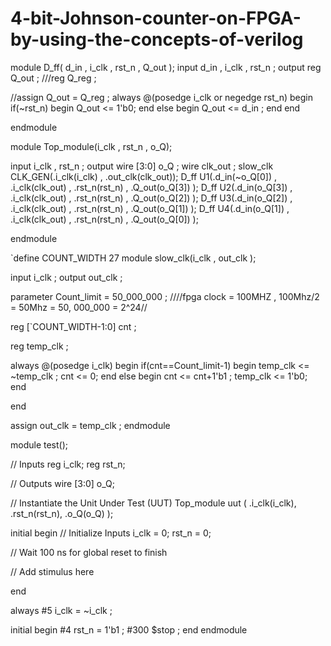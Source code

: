 # 4-bit-Johnson-counter-on-FPGA-by-using-the-concepts-of-verilog
module D_ff(
d_in , i_clk , rst_n , Q_out
);
input d_in , i_clk , rst_n ;
output reg Q_out ;
///reg Q_reg ;

//assign Q_out = Q_reg ;
always @(posedge i_clk or negedge rst_n)
begin
if(~rst_n)
begin
Q_out <= 1'b0;
end
else
begin
Q_out <= d_in ;
end
end


endmodule

module Top_module(i_clk , rst_n , o_Q);

input i_clk , rst_n ;
output wire [3:0] o_Q ;
wire clk_out ;
slow_clk CLK_GEN(.i_clk(i_clk) , .out_clk(clk_out));
D_ff U1(.d_in(~o_Q[0]) , .i_clk(clk_out) , .rst_n(rst_n) , .Q_out(o_Q[3]) );
D_ff U2(.d_in(o_Q[3]) , .i_clk(clk_out) , .rst_n(rst_n) , .Q_out(o_Q[2]) );
D_ff U3(.d_in(o_Q[2]) , .i_clk(clk_out) , .rst_n(rst_n) , .Q_out(o_Q[1]) );
D_ff U4(.d_in(o_Q[1]) , .i_clk(clk_out) , .rst_n(rst_n) , .Q_out(o_Q[0]) );

endmodule

`define COUNT_WIDTH 27
module slow_clk(i_clk , out_clk
);

input i_clk ;
output out_clk ;


parameter Count_limit = 50_000_000 ; ////fpga clock = 100MHZ , 100Mhz/2 = 50Mhz = 50, 000_000 = 2^24//

reg [`COUNT_WIDTH-1:0] cnt ;

reg temp_clk ;

always @(posedge i_clk)
begin
if(cnt==Count_limit-1)
begin
temp_clk <= ~temp_clk ;
cnt <= 0;
end
else
begin
cnt <= cnt+1'b1 ;
temp_clk <= 1'b0;
end

end

assign out_clk = temp_clk ;
endmodule

module test();

// Inputs
reg i_clk;
reg rst_n;

// Outputs
wire [3:0] o_Q;

// Instantiate the Unit Under Test (UUT)
Top_module uut (
.i_clk(i_clk),
.rst_n(rst_n),
.o_Q(o_Q)
);

initial begin
// Initialize Inputs
i_clk = 0;
rst_n = 0;

// Wait 100 ns for global reset to finish


// Add stimulus here

end


always #5 i_clk = ~i_clk ;

initial
begin
#4 rst_n = 1'b1 ;
#300 $stop ;
end
endmodule
